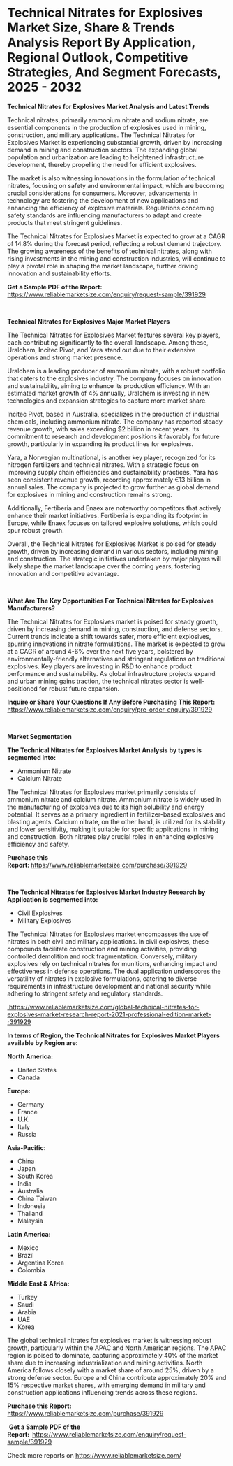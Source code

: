 <p><h1>Technical Nitrates for Explosives Market Size, Share & Trends Analysis Report By Application, Regional Outlook, Competitive Strategies, And Segment Forecasts, 2025 - 2032</h1></p><p><strong>Technical Nitrates for Explosives Market Analysis and Latest Trends</strong></p>
<p><p>Technical nitrates, primarily ammonium nitrate and sodium nitrate, are essential components in the production of explosives used in mining, construction, and military applications. The Technical Nitrates for Explosives Market is experiencing substantial growth, driven by increasing demand in mining and construction sectors. The expanding global population and urbanization are leading to heightened infrastructure development, thereby propelling the need for efficient explosives.</p><p>The market is also witnessing innovations in the formulation of technical nitrates, focusing on safety and environmental impact, which are becoming crucial considerations for consumers. Moreover, advancements in technology are fostering the development of new applications and enhancing the efficiency of explosive materials. Regulations concerning safety standards are influencing manufacturers to adapt and create products that meet stringent guidelines.</p><p>The Technical Nitrates for Explosives Market is expected to grow at a CAGR of 14.8% during the forecast period, reflecting a robust demand trajectory. The growing awareness of the benefits of technical nitrates, along with rising investments in the mining and construction industries, will continue to play a pivotal role in shaping the market landscape, further driving innovation and sustainability efforts.</p></p>
<p><strong>Get a Sample PDF of the Report:&nbsp;</strong> <a href="https://www.reliablemarketsize.com/enquiry/request-sample/391929?utm_campaign=1884&utm_medium=2&utm_source=Github&utm_content=ia&utm_term=16012025&utm_id=technical-nitrates-for-explosives">https://www.reliablemarketsize.com/enquiry/request-sample/391929</a></p>
<p>&nbsp;</p>
<p><strong>Technical Nitrates for Explosives Major Market Players</strong></p>
<p><p>The Technical Nitrates for Explosives Market features several key players, each contributing significantly to the overall landscape. Among these, Uralchem, Incitec Pivot, and Yara stand out due to their extensive operations and strong market presence.</p><p>Uralchem is a leading producer of ammonium nitrate, with a robust portfolio that caters to the explosives industry. The company focuses on innovation and sustainability, aiming to enhance its production efficiency. With an estimated market growth of 4% annually, Uralchem is investing in new technologies and expansion strategies to capture more market share.</p><p>Incitec Pivot, based in Australia, specializes in the production of industrial chemicals, including ammonium nitrate. The company has reported steady revenue growth, with sales exceeding $2 billion in recent years. Its commitment to research and development positions it favorably for future growth, particularly in expanding its product lines for explosives.</p><p>Yara, a Norwegian multinational, is another key player, recognized for its nitrogen fertilizers and technical nitrates. With a strategic focus on improving supply chain efficiencies and sustainability practices, Yara has seen consistent revenue growth, recording approximately €13 billion in annual sales. The company is projected to grow further as global demand for explosives in mining and construction remains strong.</p><p>Additionally, Fertiberia and Enaex are noteworthy competitors that actively enhance their market initiatives. Fertiberia is expanding its footprint in Europe, while Enaex focuses on tailored explosive solutions, which could spur robust growth.</p><p>Overall, the Technical Nitrates for Explosives Market is poised for steady growth, driven by increasing demand in various sectors, including mining and construction. The strategic initiatives undertaken by major players will likely shape the market landscape over the coming years, fostering innovation and competitive advantage.</p></p>
<p>&nbsp;</p>
<p><strong>What Are The Key Opportunities For Technical Nitrates for Explosives Manufacturers?</strong></p>
<p><p>The Technical Nitrates for Explosives market is poised for steady growth, driven by increasing demand in mining, construction, and defense sectors. Current trends indicate a shift towards safer, more efficient explosives, spurring innovations in nitrate formulations. The market is expected to grow at a CAGR of around 4-6% over the next five years, bolstered by environmentally-friendly alternatives and stringent regulations on traditional explosives. Key players are investing in R&D to enhance product performance and sustainability. As global infrastructure projects expand and urban mining gains traction, the technical nitrates sector is well-positioned for robust future expansion.</p></p>
<p><strong>Inquire or Share Your Questions If Any Before Purchasing This Report:</strong> <a href="https://www.reliablemarketsize.com/enquiry/pre-order-enquiry/391929?utm_campaign=1884&utm_medium=2&utm_source=Github&utm_content=ia&utm_term=16012025&utm_id=technical-nitrates-for-explosives">https://www.reliablemarketsize.com/enquiry/pre-order-enquiry/391929</a></p>
<p>&nbsp;</p>
<p><strong>Market Segmentation</strong></p>
<p><strong>The Technical Nitrates for Explosives Market Analysis by types is segmented into:</strong></p>
<p><ul><li>Ammonium Nitrate</li><li>Calcium Nitrate</li></ul></p>
<p><p>The Technical Nitrates for Explosives market primarily consists of ammonium nitrate and calcium nitrate. Ammonium nitrate is widely used in the manufacturing of explosives due to its high solubility and energy potential. It serves as a primary ingredient in fertilizer-based explosives and blasting agents. Calcium nitrate, on the other hand, is utilized for its stability and lower sensitivity, making it suitable for specific applications in mining and construction. Both nitrates play crucial roles in enhancing explosive efficiency and safety.</p></p>
<p><strong>Purchase this Report:&nbsp;</strong><a href="https://www.reliablemarketsize.com/purchase/391929?utm_campaign=1884&utm_medium=2&utm_source=Github&utm_content=ia&utm_term=16012025&utm_id=technical-nitrates-for-explosives">https://www.reliablemarketsize.com/purchase/391929</a></p>
<p>&nbsp;</p>
<p><strong>The Technical Nitrates for Explosives Market Industry Research by Application is segmented into:</strong></p>
<p><ul><li>Civil Explosives</li><li>Military Explosives</li></ul></p>
<p><p>The Technical Nitrates for Explosives market encompasses the use of nitrates in both civil and military applications. In civil explosives, these compounds facilitate construction and mining activities, providing controlled demolition and rock fragmentation. Conversely, military explosives rely on technical nitrates for munitions, enhancing impact and effectiveness in defense operations. The dual application underscores the versatility of nitrates in explosive formulations, catering to diverse requirements in infrastructure development and national security while adhering to stringent safety and regulatory standards.</p></p>
<p><a href="https://www.reliablemarketsize.com/global-technical-nitrates-for-explosives-market-research-report-2021-professional-edition-market-r391929?utm_campaign=1884&utm_medium=2&utm_source=Github&utm_content=ia&utm_term=16012025&utm_id=technical-nitrates-for-explosives">&nbsp;https://www.reliablemarketsize.com/global-technical-nitrates-for-explosives-market-research-report-2021-professional-edition-market-r391929</a></p>
<p><strong>In terms of Region, the Technical Nitrates for Explosives Market Players available by Region are:</strong></p>
<p>
    <p> <strong> North America: </strong>
        <ul>
            <li>United States</li>
            <li>Canada</li>
        </ul>
        </p> 
    <p> <strong> Europe: </strong>
        <ul>
            <li>Germany</li>
            <li>France</li>
            <li>U.K.</li>
            <li>Italy</li>
            <li>Russia</li>
        </ul>
        </p> 
    <p> <strong> Asia-Pacific: </strong>
        <ul>
            <li>China</li>
            <li>Japan</li>
            <li>South Korea</li>
            <li>India</li>
            <li>Australia</li>
            <li>China Taiwan</li>
            <li>Indonesia</li>
            <li>Thailand</li>
            <li>Malaysia</li>
        </ul>
        </p> 
    <p> <strong> Latin America: </strong>
        <ul>
            <li>Mexico</li>
            <li>Brazil</li>
            <li>Argentina Korea</li>
            <li>Colombia</li>
        </ul>
        </p> 
    <p> <strong> Middle East & Africa: </strong>
        <ul>
            <li>Turkey</li>
            <li>Saudi</li>
            <li>Arabia</li>
            <li>UAE</li>
            <li>Korea</li>
        </ul>
    </p>
    </p>
<p><p>The global technical nitrates for explosives market is witnessing robust growth, particularly within the APAC and North American regions. The APAC region is poised to dominate, capturing approximately 40% of the market share due to increasing industrialization and mining activities. North America follows closely with a market share of around 25%, driven by a strong defense sector. Europe and China contribute approximately 20% and 15% respective market shares, with emerging demand in military and construction applications influencing trends across these regions.</p></p>
<p><strong>Purchase this Report: </strong><a href="https://www.reliablemarketsize.com/purchase/391929?utm_campaign=1884&utm_medium=2&utm_source=Github&utm_content=ia&utm_term=16012025&utm_id=technical-nitrates-for-explosives">https://www.reliablemarketsize.com/purchase/391929</a></p>
<p>&nbsp;<strong>Get a Sample PDF of the Report:&nbsp;&nbsp;</strong><a href="https://www.reliablemarketsize.com/enquiry/request-sample/391929?utm_campaign=1884&utm_medium=2&utm_source=Github&utm_content=ia&utm_term=16012025&utm_id=technical-nitrates-for-explosives">https://www.reliablemarketsize.com/enquiry/request-sample/391929</a></p>
<p><strong></strong></p>
<p>Check more reports on <a href="https://www.reliablemarketsize.com/?utm_campaign=1884&utm_medium=2&utm_source=Github&utm_content=ia&utm_term=16012025&utm_id=technical-nitrates-for-explosives">https://www.reliablemarketsize.com/</a></p>